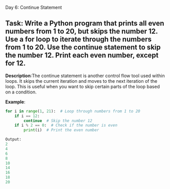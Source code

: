 Day 6: Continue Statement
## **Task**: Write a Python program that prints all even numbers from 1 to 20, but skips the number 12. Use a for loop to iterate through the numbers from 1 to 20. Use the continue statement to skip the number 12. Print each even number, except for 12.

**Description**:The continue statement is another control flow tool used within loops. It skips the current iteration and moves to the next iteration of the loop. This is useful when you want to skip certain parts of the loop based on a condition.

**Example**:
```python
for i in range(1, 21):  # Loop through numbers from 1 to 20
    if i == 12:
        continue  # Skip the number 12
    if i % 2 == 0:  # Check if the number is even
        print(i)  # Print the even number

Output: 
2
4
6
8
10
14
16
18
20
